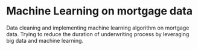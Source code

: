 # Machine Learning on mortgage data
Data cleaning and implementing machine learning algorithm on mortgage data. Trying to reduce the duration of underwriting process by leveraging big data and machine learning.
